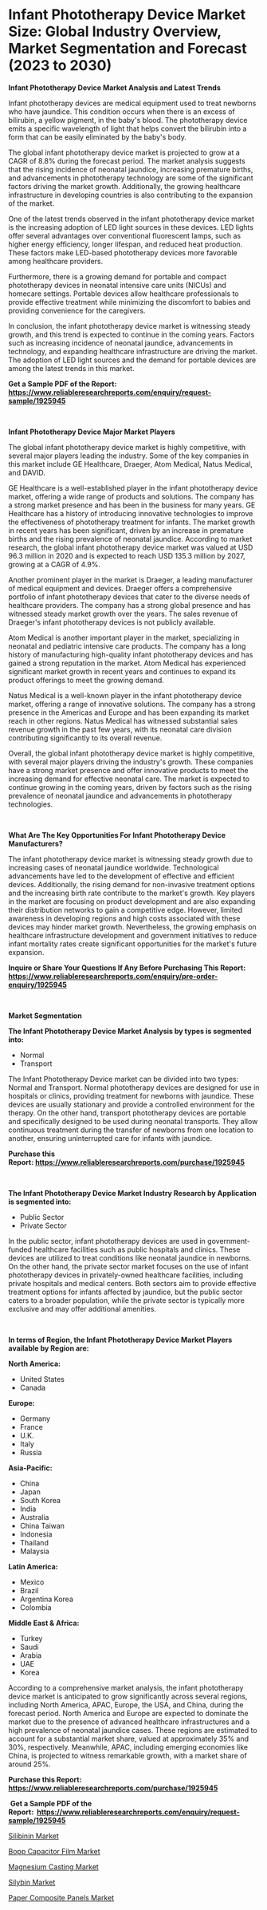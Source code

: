 <p><h1>Infant Phototherapy Device Market Size: Global Industry Overview, Market Segmentation and Forecast (2023 to 2030)</h1></p><p><strong>Infant Phototherapy Device Market Analysis and Latest Trends</strong></p>
<p><p>Infant phototherapy devices are medical equipment used to treat newborns who have jaundice. This condition occurs when there is an excess of bilirubin, a yellow pigment, in the baby's blood. The phototherapy device emits a specific wavelength of light that helps convert the bilirubin into a form that can be easily eliminated by the baby's body.</p><p>The global infant phototherapy device market is projected to grow at a CAGR of 8.8% during the forecast period. The market analysis suggests that the rising incidence of neonatal jaundice, increasing premature births, and advancements in phototherapy technology are some of the significant factors driving the market growth. Additionally, the growing healthcare infrastructure in developing countries is also contributing to the expansion of the market.</p><p>One of the latest trends observed in the infant phototherapy device market is the increasing adoption of LED light sources in these devices. LED lights offer several advantages over conventional fluorescent lamps, such as higher energy efficiency, longer lifespan, and reduced heat production. These factors make LED-based phototherapy devices more favorable among healthcare providers.</p><p>Furthermore, there is a growing demand for portable and compact phototherapy devices in neonatal intensive care units (NICUs) and homecare settings. Portable devices allow healthcare professionals to provide effective treatment while minimizing the discomfort to babies and providing convenience for the caregivers.</p><p>In conclusion, the infant phototherapy device market is witnessing steady growth, and this trend is expected to continue in the coming years. Factors such as increasing incidence of neonatal jaundice, advancements in technology, and expanding healthcare infrastructure are driving the market. The adoption of LED light sources and the demand for portable devices are among the latest trends in this market.</p></p>
<p><strong>Get a Sample PDF of the Report:&nbsp; <a href="https://www.reliableresearchreports.com/enquiry/request-sample/1925945">https://www.reliableresearchreports.com/enquiry/request-sample/1925945</a></strong></p>
<p>&nbsp;</p>
<p><strong>Infant Phototherapy Device Major Market Players</strong></p>
<p><p>The global infant phototherapy device market is highly competitive, with several major players leading the industry. Some of the key companies in this market include GE Healthcare, Draeger, Atom Medical, Natus Medical, and DAVID. </p><p>GE Healthcare is a well-established player in the infant phototherapy device market, offering a wide range of products and solutions. The company has a strong market presence and has been in the business for many years. GE Healthcare has a history of introducing innovative technologies to improve the effectiveness of phototherapy treatment for infants. The market growth in recent years has been significant, driven by an increase in premature births and the rising prevalence of neonatal jaundice. According to market research, the global infant phototherapy device market was valued at USD 96.3 million in 2020 and is expected to reach USD 135.3 million by 2027, growing at a CAGR of 4.9%.</p><p>Another prominent player in the market is Draeger, a leading manufacturer of medical equipment and devices. Draeger offers a comprehensive portfolio of infant phototherapy devices that cater to the diverse needs of healthcare providers. The company has a strong global presence and has witnessed steady market growth over the years. The sales revenue of Draeger's infant phototherapy devices is not publicly available.</p><p>Atom Medical is another important player in the market, specializing in neonatal and pediatric intensive care products. The company has a long history of manufacturing high-quality infant phototherapy devices and has gained a strong reputation in the market. Atom Medical has experienced significant market growth in recent years and continues to expand its product offerings to meet the growing demand.</p><p>Natus Medical is a well-known player in the infant phototherapy device market, offering a range of innovative solutions. The company has a strong presence in the Americas and Europe and has been expanding its market reach in other regions. Natus Medical has witnessed substantial sales revenue growth in the past few years, with its neonatal care division contributing significantly to its overall revenue.</p><p>Overall, the global infant phototherapy device market is highly competitive, with several major players driving the industry's growth. These companies have a strong market presence and offer innovative products to meet the increasing demand for effective neonatal care. The market is expected to continue growing in the coming years, driven by factors such as the rising prevalence of neonatal jaundice and advancements in phototherapy technologies.</p></p>
<p>&nbsp;</p>
<p><strong>What Are The Key Opportunities For Infant Phototherapy Device Manufacturers?</strong></p>
<p><p>The infant phototherapy device market is witnessing steady growth due to increasing cases of neonatal jaundice worldwide. Technological advancements have led to the development of effective and efficient devices. Additionally, the rising demand for non-invasive treatment options and the increasing birth rate contribute to the market's growth. Key players in the market are focusing on product development and are also expanding their distribution networks to gain a competitive edge. However, limited awareness in developing regions and high costs associated with these devices may hinder market growth. Nevertheless, the growing emphasis on healthcare infrastructure development and government initiatives to reduce infant mortality rates create significant opportunities for the market's future expansion.</p></p>
<p><strong>Inquire or Share Your Questions If Any Before Purchasing This Report: <a href="https://www.reliableresearchreports.com/enquiry/pre-order-enquiry/1925945">https://www.reliableresearchreports.com/enquiry/pre-order-enquiry/1925945</a></strong></p>
<p>&nbsp;</p>
<p><strong>Market Segmentation</strong></p>
<p><strong>The Infant Phototherapy Device Market Analysis by types is segmented into:</strong></p>
<p><ul><li>Normal</li><li>Transport</li></ul></p>
<p><p>The Infant Phototherapy Device market can be divided into two types: Normal and Transport. Normal phototherapy devices are designed for use in hospitals or clinics, providing treatment for newborns with jaundice. These devices are usually stationary and provide a controlled environment for the therapy. On the other hand, transport phototherapy devices are portable and specifically designed to be used during neonatal transports. They allow continuous treatment during the transfer of newborns from one location to another, ensuring uninterrupted care for infants with jaundice.</p></p>
<p><strong>Purchase this Report:&nbsp;<a href="https://www.reliableresearchreports.com/purchase/1925945">https://www.reliableresearchreports.com/purchase/1925945</a></strong></p>
<p>&nbsp;</p>
<p><strong>The Infant Phototherapy Device Market Industry Research by Application is segmented into:</strong></p>
<p><ul><li>Public Sector</li><li>Private Sector</li></ul></p>
<p><p>In the public sector, infant phototherapy devices are used in government-funded healthcare facilities such as public hospitals and clinics. These devices are utilized to treat conditions like neonatal jaundice in newborns. On the other hand, the private sector market focuses on the use of infant phototherapy devices in privately-owned healthcare facilities, including private hospitals and medical centers. Both sectors aim to provide effective treatment options for infants affected by jaundice, but the public sector caters to a broader population, while the private sector is typically more exclusive and may offer additional amenities.</p></p>
<p>&nbsp;</p>
<p><strong>In terms of Region, the Infant Phototherapy Device Market Players available by Region are:</strong></p>
<p>
    <p> <strong> North America: </strong>
        <ul>
            <li>United States</li>
            <li>Canada</li>
        </ul>
        </p> 
    <p> <strong> Europe: </strong>
        <ul>
            <li>Germany</li>
            <li>France</li>
            <li>U.K.</li>
            <li>Italy</li>
            <li>Russia</li>
        </ul>
        </p> 
    <p> <strong> Asia-Pacific: </strong>
        <ul>
            <li>China</li>
            <li>Japan</li>
            <li>South Korea</li>
            <li>India</li>
            <li>Australia</li>
            <li>China Taiwan</li>
            <li>Indonesia</li>
            <li>Thailand</li>
            <li>Malaysia</li>
        </ul>
        </p> 
    <p> <strong> Latin America: </strong>
        <ul>
            <li>Mexico</li>
            <li>Brazil</li>
            <li>Argentina Korea</li>
            <li>Colombia</li>
        </ul>
        </p> 
    <p> <strong> Middle East & Africa: </strong>
        <ul>
            <li>Turkey</li>
            <li>Saudi</li>
            <li>Arabia</li>
            <li>UAE</li>
            <li>Korea</li>
        </ul>
    </p>
    </p>
<p><p>According to a comprehensive market analysis, the infant phototherapy device market is anticipated to grow significantly across several regions, including North America, APAC, Europe, the USA, and China, during the forecast period. North America and Europe are expected to dominate the market due to the presence of advanced healthcare infrastructures and a high prevalence of neonatal jaundice cases. These regions are estimated to account for a substantial market share, valued at approximately 35% and 30%, respectively. Meanwhile, APAC, including emerging economies like China, is projected to witness remarkable growth, with a market share of around 25%.</p></p>
<p><strong>Purchase this Report: <a href="https://www.reliableresearchreports.com/purchase/1925945">https://www.reliableresearchreports.com/purchase/1925945</a></strong></p>
<p>&nbsp;<strong>Get a Sample PDF of the Report:&nbsp;&nbsp;<a href="https://www.reliableresearchreports.com/enquiry/request-sample/1925945">https://www.reliableresearchreports.com/enquiry/request-sample/1925945</a></strong></p>
<p><strong></strong></p>
<p><p><a href="https://medium.com/@fredyconn/silibinin-market-research-report-its-history-and-forecast-2023-to-2030-a079888241fe">Silibinin Market</a></p><p><a href="https://medium.com/@thadnader/bopp-capacitor-film-nbsp-market-focuses-on-market-share-size-and-projected-forecast-till-2030-af17d30f4910">Bopp Capacitor Film Market</a></p><p><a href="https://medium.com/@mayrussel1912/magnesium-casting-market-share-evolution-and-market-growth-trends-2023-2030-c4a05dd36f4f">Magnesium Casting Market</a></p><p><a href="https://medium.com/@amyjacobi1918/silybin-market-analysis-and-sze-forecasted-for-period-from-2023-to-2030-20e17b031a25">Silybin Market</a></p><p><a href="https://medium.com/@dellkoepp/analyzing-paper-composite-panels-market-global-industry-perspective-and-forecast-2023-to-2030-e4fa266e6ad5">Paper Composite Panels Market</a></p></p>